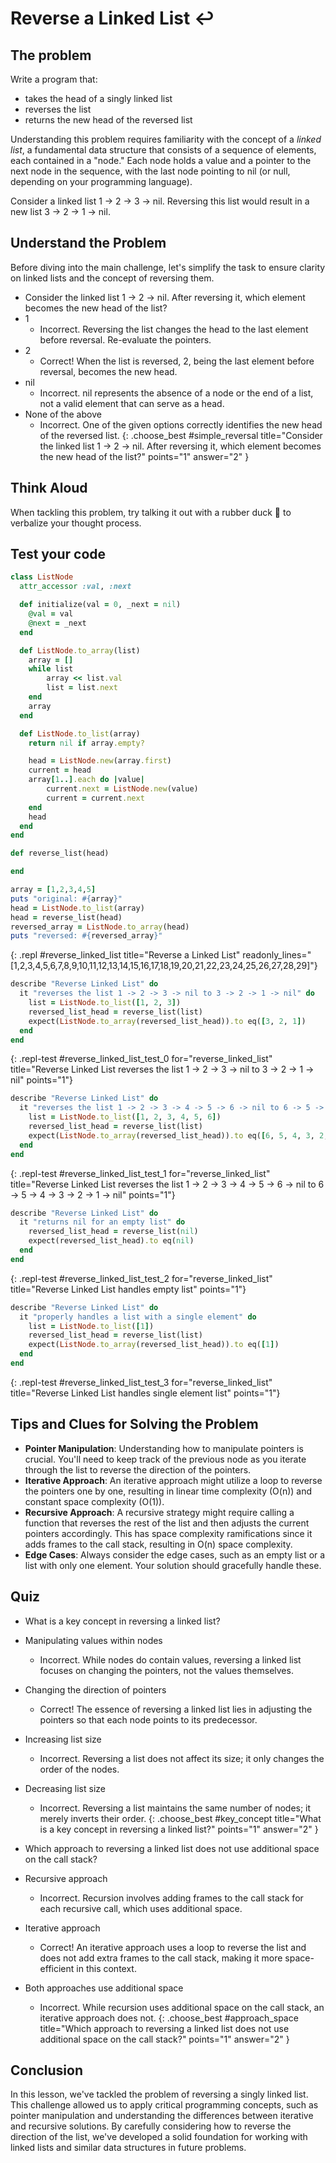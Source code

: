 # Reverse a Linked List ↩️

## The problem
Write a program that:

- takes the head of a singly linked list
- reverses the list
- returns the new head of the reversed list

Understanding this problem requires familiarity with the concept of a *linked list*, a fundamental data structure that consists of a sequence of elements, each contained in a "node." Each node holds a value and a pointer to the next node in the sequence, with the last node pointing to nil (or null, depending on your programming language).

Consider a linked list 1 -> 2 -> 3 -> nil. Reversing this list would result in a new list 3 -> 2 -> 1 -> nil.

## Understand the Problem
Before diving into the main challenge, let's simplify the task to ensure clarity on linked lists and the concept of reversing them.

- Consider the linked list 1 -> 2 -> nil. After reversing it, which element becomes the new head of the list?
- 1
  - Incorrect. Reversing the list changes the head to the last element before reversal. Re-evaluate the pointers.
- 2
  - Correct! When the list is reversed, 2, being the last element before reversal, becomes the new head.
- nil
  - Incorrect. nil represents the absence of a node or the end of a list, not a valid element that can serve as a head.
- None of the above
  - Incorrect. One of the given options correctly identifies the new head of the reversed list.
{: .choose_best #simple_reversal title="Consider the linked list 1 -> 2 -> nil. After reversing it, which element becomes the new head of the list?" points="1" answer="2" }

## Think Aloud
When tackling this problem, try talking it out with a rubber duck 🦆 to verbalize your thought process.

## Test your code
```ruby
class ListNode
  attr_accessor :val, :next

  def initialize(val = 0, _next = nil)
    @val = val
    @next = _next
  end

  def ListNode.to_array(list)
    array = []
    while list
        array << list.val
        list = list.next
    end
    array
  end

  def ListNode.to_list(array)
    return nil if array.empty?

    head = ListNode.new(array.first)
    current = head
    array[1..].each do |value|
        current.next = ListNode.new(value)
        current = current.next
    end
    head
  end
end

def reverse_list(head)

end

array = [1,2,3,4,5]
puts "original: #{array}"
head = ListNode.to_list(array)
head = reverse_list(head)
reversed_array = ListNode.to_array(head)
puts "reversed: #{reversed_array}"
```
{: .repl #reverse_linked_list title="Reverse a Linked List" readonly_lines="[1,2,3,4,5,6,7,8,9,10,11,12,13,14,15,16,17,18,19,20,21,22,23,24,25,26,27,28,29]"}

```ruby
describe "Reverse Linked List" do
  it "reverses the list 1 -> 2 -> 3 -> nil to 3 -> 2 -> 1 -> nil" do
    list = ListNode.to_list([1, 2, 3])
    reversed_list_head = reverse_list(list)
    expect(ListNode.to_array(reversed_list_head)).to eq([3, 2, 1])
  end
end
```
{: .repl-test #reverse_linked_list_test_0 for="reverse_linked_list" title="Reverse Linked List reverses the list 1 -> 2 -> 3 -> nil to 3 -> 2 -> 1 -> nil" points="1"}

```ruby
describe "Reverse Linked List" do
  it "reverses the list 1 -> 2 -> 3 -> 4 -> 5 -> 6 -> nil to 6 -> 5 -> 4 -> 3 -> 2 -> 1 -> nil" do
    list = ListNode.to_list([1, 2, 3, 4, 5, 6])
    reversed_list_head = reverse_list(list)
    expect(ListNode.to_array(reversed_list_head)).to eq([6, 5, 4, 3, 2, 1])
  end
end
```
{: .repl-test #reverse_linked_list_test_1 for="reverse_linked_list" title="Reverse Linked List reverses the list 1 -> 2 -> 3 -> 4 -> 5 -> 6 -> nil to 6 -> 5 -> 4 -> 3 -> 2 -> 1 -> nil" points="1"}

```ruby
describe "Reverse Linked List" do
  it "returns nil for an empty list" do
    reversed_list_head = reverse_list(nil)
    expect(reversed_list_head).to eq(nil)
  end
end
```
{: .repl-test #reverse_linked_list_test_2 for="reverse_linked_list" title="Reverse Linked List handles empty list" points="1"}

```ruby
describe "Reverse Linked List" do
  it "properly handles a list with a single element" do
    list = ListNode.to_list([1])
    reversed_list_head = reverse_list(list)
    expect(ListNode.to_array(reversed_list_head)).to eq([1])
  end
end
```
{: .repl-test #reverse_linked_list_test_3 for="reverse_linked_list" title="Reverse Linked List handles single element list" points="1"}

## Tips and Clues for Solving the Problem
- **Pointer Manipulation**: Understanding how to manipulate pointers is crucial. You'll need to keep track of the previous node as you iterate through the list to reverse the direction of the pointers.
- **Iterative Approach**: An iterative approach might utilize a loop to reverse the pointers one by one, resulting in linear time complexity (O(n)) and constant space complexity (O(1)).
- **Recursive Approach**: A recursive strategy might require calling a function that reverses the rest of the list and then adjusts the current pointers accordingly. This has space complexity ramifications since it adds frames to the call stack, resulting in O(n) space complexity.
- **Edge Cases**: Always consider the edge cases, such as an empty list or a list with only one element. Your solution should gracefully handle these.

## Quiz
- What is a key concept in reversing a linked list?
- Manipulating values within nodes
  - Incorrect. While nodes do contain values, reversing a linked list focuses on changing the pointers, not the values themselves.
- Changing the direction of pointers
  - Correct! The essence of reversing a linked list lies in adjusting the pointers so that each node points to its predecessor.
- Increasing list size
  - Incorrect. Reversing a list does not affect its size; it only changes the order of the nodes.
- Decreasing list size
  - Incorrect. Reversing a list maintains the same number of nodes; it merely inverts their order.
{: .choose_best #key_concept title="What is a key concept in reversing a linked list?" points="1" answer="2" }

- Which approach to reversing a linked list does not use additional space on the call stack?
- Recursive approach
  - Incorrect. Recursion involves adding frames to the call stack for each recursive call, which uses additional space.
- Iterative approach
  - Correct! An iterative approach uses a loop to reverse the list and does not add extra frames to the call stack, making it more space-efficient in this context.
- Both approaches use additional space
  - Incorrect. While recursion uses additional space on the call stack, an iterative approach does not.
{: .choose_best #approach_space title="Which approach to reversing a linked list does not use additional space on the call stack?" points="1" answer="2" }

## Conclusion
In this lesson, we've tackled the problem of reversing a singly linked list. This challenge allowed us to apply critical programming concepts, such as pointer manipulation and understanding the differences between iterative and recursive solutions. By carefully considering how to reverse the direction of the list, we've developed a solid foundation for working with linked lists and similar data structures in future problems.
